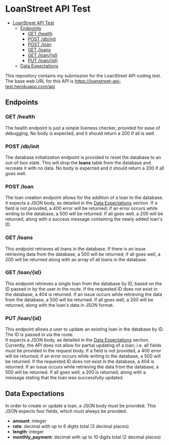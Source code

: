 # LoanStreet API Test

- [LoanStreet API Test](#loanstreet-api-test)
  - [Endpoints](#endpoints)
    - [GET /health](#get-health)
    - [POST /db/init](#post-dbinit)
    - [POST /loan](#post-loan)
    - [GET /loans](#get-loans)
    - [GET /loan/{id}](#get-loanid)
    - [PUT /loan/{id}](#put-loanid)
  - [Data Expectations](#data-expectations)

This repository contains my submission for the LoanStreet API coding test. The base web URL for this API is https://loanstreet-api-test.herokuapp.com/api

## Endpoints

### GET /health

The health endpoint is just a simple liveness checker, provided for ease of debugging.
No body is expected, and it should return a 200 if all is well.

### POST /db/init

The database initialization endpoint is provided to reset the database to an out-of-box state. This will drop the **loans** table from the database and recreate it with no data.
No body is expected and it should return a 200 if all goes well.

### POST /loan

The loan creation endpoint allows for the addition of a loan to the database. It expects a JSON body, as detailed in the [Data Expectations](#data-expectations) section.
If a field is not provided, a 400 error will be returned; if an error occurs while writing to the database, a 500 will be returned.
If all goes well, a 200 will be returned, along with a success message containing the newly added loan's ID.

### GET /loans

This endpoint retrieves all loans in the database. If there is an issue retrieving data from the database, a 500 will be returned; if all goes well, a 200 will be returned along with an array of all loans in the database.

### GET /loan/{id}

This endpoint retrieves a single loan from the database by ID, based on the ID passed in by the user in the route. If the requested ID does not exist in the database, a 404 is returned. If an issue occurs while retrieving the data from the database, a 500 will be returned. If all goes well, a 200 will be returned, along with the loan's data in JSON format.

### PUT /loan/{id}

This endpoint allows a user to update an existing loan in the database by ID. The ID is passed in via the route.  
It expects a JSON body, as detailed in the [Data Expectations](#data-expectations) section. Currently, the API does not allow for partial updating of a loan; i.e. all fields must be provided in the request body.
If a field is not provided, a 400 error will be returned; if an error occurs while writing to the database, a 500 will be returned.
If the requested ID does not exist in the database, a 404 is returned. If an issue occurs while retrieving the data from the database, a 500 will be returned.
If all goes well, a 200 is returned, along with a message stating that the loan was successfully updated.

## Data Expectations

In order to create or update a loan, a JSON body must be provided. This JSON expects four fields, which must always be provided.

- **amount**: integer
- **rate**: decimal with up to 6 digits total (3 decimal places)
- **length**: integer
- **monthly_payment**: decimal with up to 10 digits total (2 decimal places)
